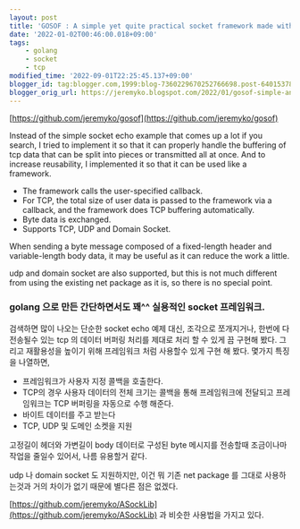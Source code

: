 ```yaml
---
layout: post
title: 'GOSOF : A simple yet quite practical socket framework made with golang.'
date: '2022-01-02T00:46:00.018+09:00'
tags:
    - golang
    - socket
    - tcp
modified_time: '2022-09-01T22:25:45.137+09:00'
blogger_id: tag:blogger.com,1999:blog-7360229670252766698.post-6401537824391051793
blogger_orig_url: https://jeremyko.blogspot.com/2022/01/gosof-simple-and-easy-golang-socket.html
---
```


[https://github.com/jeremyko/gosof](https://github.com/jeremyko/gosof)

Instead of the simple socket echo example that comes up a lot if you search, I tried to implement it so that it can properly handle the buffering of tcp data that can be split into pieces or transmitted all at once. And to increase reusability, I implemented it so that it can be used like a framework.

-   The framework calls the user-specified callback.
-   For TCP, the total size of user data is passed to the framework via a callback, and the framework does TCP buffering automatically.
-   Byte data is exchanged.
-   Supports TCP, UDP and Domain Socket.

When sending a byte message composed of a fixed-length header and variable-length body data, it may be useful as it can reduce the work a little.

udp and domain socket are also supported, but this is not much different from using the existing net package as it is, so there is no special point.

<h3> <span style="color:{{site.span_h3_color}}"> 
golang 으로 만든 간단하면서도 꽤^^ 실용적인 socket 프레임워크.
</span> </h3>

검색하면 많이 나오는 단순한 socket echo 예제 대신, 조각으로 쪼개지거나, 한번에 다 전송될수 있는 tcp 의 데이터 버퍼링 처리를 제대로 처리 할 수 있게 끔 구현해 봤다. 그리고 재활용성을 높이기 위해 프레임워크 처럼 사용할수 있게 구현 해 봤다. 몇가지 특징을 나열하면,

-   프레임워크가 사용자 지정 콜백을 호출한다.
-   TCP의 경우 사용자 데이터의 전체 크기는 콜백을 통해 프레임워크에 전달되고 프레임워크는 TCP 버퍼링을 자동으로 수행 해준다.
-   바이트 데이터를 주고 받는다
-   TCP, UDP 및 도메인 소켓을 지원

고정길이 헤더와 가변길이 body 데이터로 구성된 byte 메시지를 전송할때 조금이나마 작업을 줄일수 있어서, 나름 유용할거 같다.

udp 나 domain socket 도 지원하지만, 이건 뭐 기존 net package 를 그대로 사용하는것과 거의 차이가 없기 때문에 별다른 점은 없겠다.

[https://github.com/jeremyko/ASockLib](https://github.com/jeremyko/ASockLib) 과 비슷한 사용법을 가지고 있다.
